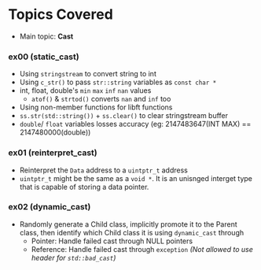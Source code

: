 # Topics Covered

- Main topic: **Cast**

### ex00 (static_cast)

- Using `stringstream` to convert string to int
- Using `c_str()` to pass `str::string` variables as `const char *`
- int, float, double's `min` `max` `inf` `nan` values
  - `atof()` & `strtod()` converts `nan` and `inf` too
- Using non-member functions for libft functions
- `ss.str(std::string())` + `ss.clear()` to clear stringstream buffer
- `double`/ `float` variables losses accuracy (eg: 2147483647(INT MAX) == 2147480000(double))

### ex01 (reinterpret_cast)

- Reinterpret the `Data` address to a `uintptr_t` address
- `uintptr_t` might be the same as a `void *`. It is an unisnged interget type that is capable of storing a data pointer.

### ex02 (dynamic_cast)

- Randomly generate a Child class, implicitly promote it to the Parent class, then identify which Child class it is using `dynamic_cast` through
  - Pointer: Handle failed cast through NULL pointers
  - Reference: Handle failed cast through `exception` _(Not allowed to use <typeinfo> header for `std::bad_cast`)_
